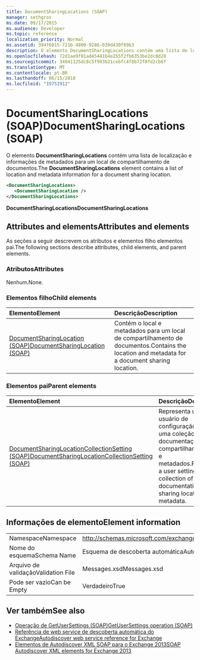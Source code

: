 ```yaml
---
title: DocumentSharingLocations (SOAP)
manager: sethgros
ms.date: 09/17/2015
ms.audience: Developer
ms.topic: reference
localization_priority: Normal
ms.assetid: 394f6015-721b-4800-9286-039d430f09b3
description: O elemento DocumentSharingLocations contém uma lista de localização e informações de metadados para um local de compartilhamento de documentos.
ms.openlocfilehash: 72d1ae9f01ad45441b4e255f2fb6353be2dc8d28
ms.sourcegitcommit: 34041125dc8c5f993b21cebfc4f8b72f0fd2cb6f
ms.translationtype: MT
ms.contentlocale: pt-BR
ms.lasthandoff: 06/15/2018
ms.locfileid: "19751912"
---
```

# <a name="documentsharinglocations-soap"></a><span data-ttu-id="5dcd4-103">DocumentSharingLocations (SOAP)</span><span class="sxs-lookup"><span data-stu-id="5dcd4-103">DocumentSharingLocations (SOAP)</span></span>

<span data-ttu-id="5dcd4-104">O elemento **DocumentSharingLocations** contém uma lista de localização e informações de metadados para um local de compartilhamento de documentos.</span><span class="sxs-lookup"><span data-stu-id="5dcd4-104">The **DocumentSharingLocations** element contains a list of location and metadata information for a document sharing location.</span></span> 
  
```XML
<DocumentSharingLocations>
   <DocumentSharingLocation />
</DocumentSharingLocations>
```

 <span data-ttu-id="5dcd4-105">**DocumentSharingLocations**</span><span class="sxs-lookup"><span data-stu-id="5dcd4-105">**DocumentSharingLocations**</span></span>
## <a name="attributes-and-elements"></a><span data-ttu-id="5dcd4-106">Attributes and elements</span><span class="sxs-lookup"><span data-stu-id="5dcd4-106">Attributes and elements</span></span>

<span data-ttu-id="5dcd4-107">As seções a seguir descrevem os atributos e elementos filho elementos pai.</span><span class="sxs-lookup"><span data-stu-id="5dcd4-107">The following sections describe attributes, child elements, and parent elements.</span></span>
  
### <a name="attributes"></a><span data-ttu-id="5dcd4-108">Atributos</span><span class="sxs-lookup"><span data-stu-id="5dcd4-108">Attributes</span></span>

<span data-ttu-id="5dcd4-109">Nenhum.</span><span class="sxs-lookup"><span data-stu-id="5dcd4-109">None.</span></span>
  
### <a name="child-elements"></a><span data-ttu-id="5dcd4-110">Elementos filho</span><span class="sxs-lookup"><span data-stu-id="5dcd4-110">Child elements</span></span>

|<span data-ttu-id="5dcd4-111">**Elemento**</span><span class="sxs-lookup"><span data-stu-id="5dcd4-111">**Element**</span></span>|<span data-ttu-id="5dcd4-112">**Descrição**</span><span class="sxs-lookup"><span data-stu-id="5dcd4-112">**Description**</span></span>|
|:-----|:-----|
|[<span data-ttu-id="5dcd4-113">DocumentSharingLocation (SOAP)</span><span class="sxs-lookup"><span data-stu-id="5dcd4-113">DocumentSharingLocation (SOAP)</span></span>](documentsharinglocation-soap.md) <br/> |<span data-ttu-id="5dcd4-114">Contém o local e metadados para um local de compartilhamento de documentos.</span><span class="sxs-lookup"><span data-stu-id="5dcd4-114">Contains the location and metadata for a document sharing location.</span></span>  <br/> |
   
### <a name="parent-elements"></a><span data-ttu-id="5dcd4-115">Elementos pai</span><span class="sxs-lookup"><span data-stu-id="5dcd4-115">Parent elements</span></span>

|<span data-ttu-id="5dcd4-116">**Elemento**</span><span class="sxs-lookup"><span data-stu-id="5dcd4-116">**Element**</span></span>|<span data-ttu-id="5dcd4-117">**Descrição**</span><span class="sxs-lookup"><span data-stu-id="5dcd4-117">**Description**</span></span>|
|:-----|:-----|
|[<span data-ttu-id="5dcd4-118">DocumentSharingLocationCollectionSetting (SOAP)</span><span class="sxs-lookup"><span data-stu-id="5dcd4-118">DocumentSharingLocationCollectionSetting (SOAP)</span></span>](documentsharinglocationcollectionsetting-soap.md) <br/> |<span data-ttu-id="5dcd4-119">Representa um usuário de configuração que é uma coleção de documentação compartilhando locais e metadados.</span><span class="sxs-lookup"><span data-stu-id="5dcd4-119">Represents a user setting that is a collection of documentation sharing locations and metadata.</span></span>  <br/> |
   
## <a name="element-information"></a><span data-ttu-id="5dcd4-120">Informações de elemento</span><span class="sxs-lookup"><span data-stu-id="5dcd4-120">Element information</span></span>

|||
|:-----|:-----|
|<span data-ttu-id="5dcd4-121">Namespace</span><span class="sxs-lookup"><span data-stu-id="5dcd4-121">Namespace</span></span>  <br/> |http://schemas.microsoft.com/exchange/2010/Autodiscover  <br/> |
|<span data-ttu-id="5dcd4-122">Nome do esquema</span><span class="sxs-lookup"><span data-stu-id="5dcd4-122">Schema Name</span></span>  <br/> |<span data-ttu-id="5dcd4-123">Esquema de descoberta automática</span><span class="sxs-lookup"><span data-stu-id="5dcd4-123">Autodiscover schema</span></span>  <br/> |
|<span data-ttu-id="5dcd4-124">Arquivo de validação</span><span class="sxs-lookup"><span data-stu-id="5dcd4-124">Validation File</span></span>  <br/> |<span data-ttu-id="5dcd4-125">Messages.xsd</span><span class="sxs-lookup"><span data-stu-id="5dcd4-125">Messages.xsd</span></span>  <br/> |
|<span data-ttu-id="5dcd4-126">Pode ser vazio</span><span class="sxs-lookup"><span data-stu-id="5dcd4-126">Can be Empty</span></span>  <br/> |<span data-ttu-id="5dcd4-127">Verdadeiro</span><span class="sxs-lookup"><span data-stu-id="5dcd4-127">True</span></span>  <br/> |
   
## <a name="see-also"></a><span data-ttu-id="5dcd4-128">Ver também</span><span class="sxs-lookup"><span data-stu-id="5dcd4-128">See also</span></span>

- [<span data-ttu-id="5dcd4-129">Operação de GetUserSettings (SOAP)</span><span class="sxs-lookup"><span data-stu-id="5dcd4-129">GetUserSettings operation (SOAP)</span></span>](getusersettings-operation-soap.md)
- [<span data-ttu-id="5dcd4-130">Referência de web service de descoberta automática do Exchange</span><span class="sxs-lookup"><span data-stu-id="5dcd4-130">Autodiscover web service reference for Exchange</span></span>](autodiscover-web-service-reference-for-exchange.md)
- [<span data-ttu-id="5dcd4-131">Elementos de Autodiscover XML SOAP para o Exchange 2013</span><span class="sxs-lookup"><span data-stu-id="5dcd4-131">SOAP Autodiscover XML elements for Exchange 2013</span></span>](soap-autodiscover-xml-elements-for-exchange-2013.md)


